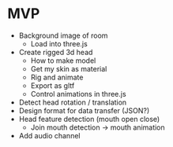 # MVP
- Background image of room
    - Load into three.js
- Create rigged 3d head
    - How to make model
    - Get my skin as material
    - Rig and animate
    - Export as gltf
    - Control animations in three.js
- Detect head rotation / translation
- Design format for data transfer (JSON?)
- Head feature detection (mouth open close)
    - Join mouth detection -> mouth animation
- Add audio channel